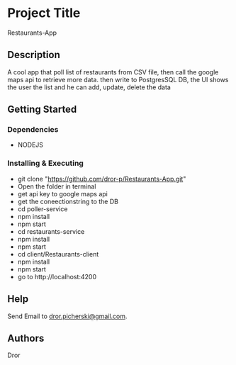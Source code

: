 # Project Title

Restaurants-App

## Description

A cool app that poll list of restaurants from CSV file, then call the google maps api to retrieve more data. then write to PostgresSQL DB, the UI shows the user the list and he can add, update, delete the data

## Getting Started

### Dependencies

* NODEJS

### Installing & Executing

* git clone "https://github.com/dror-p/Restaurants-App.git"
* Open the folder in terminal
* get api key to google maps api
* get the coneectionstring to the DB
* cd poller-service
* npm install
* npm start
* cd restaurants-service
* npm install
* npm start
* cd client/Restaurants-client
* npm install
* npm start
* go to http://localhost:4200

## Help

Send Email to dror.picherski@gmail.com.

## Authors

Dror